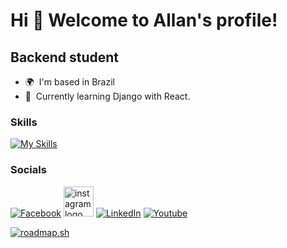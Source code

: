 Hi 👋 Welcome to Allan's profile!
==============================

Backend student
---------------

* 🌍  I'm based in Brazil
* 🧠  Currently learning Django with React.

### Skills

[![My Skills](https://skillicons.dev/icons?i=py,django,postman,git,postgres,nextjs,nodejs,tailwind&perline=4)](https://skillicons.dev)

### Socials

[![Facebook](https://raw.githubusercontent.com/gauravghongde/social-icons/master/SVG/Color/Facebook.svg)](https://facebook.com/allanrsomensi)
<a href="https://instagram.com/allanrsomensi" target="_blank"><img src="https://raw.githubusercontent.com/gauravghongde/social-icons/master/SVG/Color/Instagram.svg" alt="instagram logo" width="48" height="48"/></a>
[![LinkedIn](https://raw.githubusercontent.com/gauravghongde/social-icons/master/SVG/Color/LinkedIN.svg)](https://linkedin.com/in/allansomensi)
[![Youtube](https://raw.githubusercontent.com/gauravghongde/social-icons/master/SVG/Color/Youtube.svg)](https://youtube.com/@allansomensi)

[![roadmap.sh](https://roadmap.sh/card/tall/65e7b54ad8455747573c7bf2?variant=dark&roadmaps=python%2Cjavascript%2Cfrontend%2Cbackend)](https://roadmap.sh)
